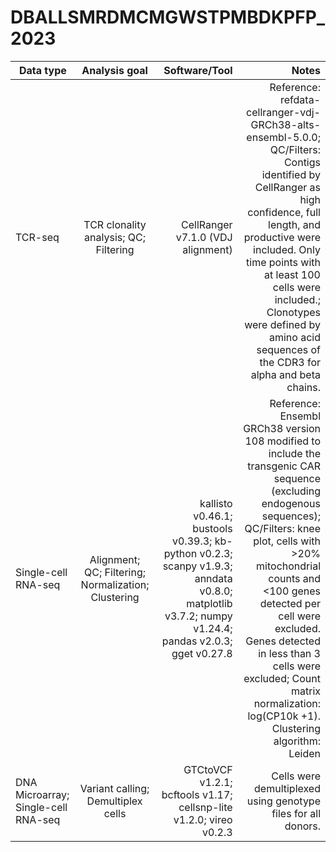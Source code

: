 # DBALLSMRDMCMGWSTPMBDKPFP_2023

| Data type     | Analysis goal | Software/Tool  | Notes |
| ------------- |:-------------:| -----:| -----:|
| TCR-seq      | TCR clonality analysis; QC; Filtering | CellRanger v7.1.0 (VDJ alignment) | Reference: refdata-cellranger-vdj-GRCh38-alts-ensembl-5.0.0; QC/Filters: Contigs identified by CellRanger as high confidence, full length, and productive were included. Only time points with at least 100 cells were included.; Clonotypes were defined by amino acid sequences of the CDR3 for alpha and beta chains. |
| Single-cell RNA-seq      | Alignment; QC; Filtering; Normalization; Clustering |   kallisto v0.46.1; bustools  v0.39.3; kb-python v0.2.3; scanpy v1.9.3; anndata v0.8.0; matplotlib v3.7.2; numpy v1.24.4; pandas v2.0.3; gget v0.27.8 | Reference: Ensembl GRCh38 version 108 modified to include the transgenic CAR sequence (excluding endogenous sequences); QC/Filters: knee plot, cells with >20% mitochondrial counts and <100 genes detected per cell were excluded. Genes detected in less than 3 cells were excluded; Count matrix normalization: log(CP10k +1). Clustering algorithm: Leiden |
| DNA Microarray; Single-cell RNA-seq | Variant calling; Demultiplex cells |    GTCtoVCF v1.2.1; bcftools v1.17; cellsnp-lite v1.2.0; vireo v0.2.3 |  Cells were demultiplexed using genotype files for all donors. |

